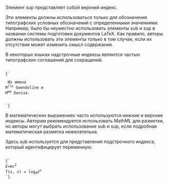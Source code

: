 <p>
	Элемент <LE>sup</LE> представляет собой верхний индекс.
</p>

<p>
	Эти элементы должны использоваться только для обозначения типографских условных обозначений с определенными значениями. Например, было бы неуместно использовать элементы <LE>sub</LE> и <LE>sup</LE> в названии системы подготовки документов LaTeX. Как правило, авторы должны использовать эти элементы только в том случае, если их отсутствие может изменить смысл содержания.
</p>

<p>
	В некоторых языках надстрочные индексы являются частью типографских соглашений для сокращений.
</p>

<ExampleBox>

<Code>
{`
<p> Их имена
<span lang="fr"><abbr>M<sup>lle</sup></abbr> Gwendoline</span> и
<span lang="fr"><abbr>M<sup>me</sup></abbr> Denise</span>.</p>
`}
</Code>

</ExampleBox>

<p>
В математических выражениях часто используются нижние и верхние индексы. Авторам рекомендуется использовать MathML для разметки, но авторы могут выбрать использование <LE>sub</LE> и <LE>sup</LE>, если подробная математическая разметка нежелательна. 
</p>

<ExampleBox>

Здесь <LE>sub</LE> используется для представления подстрочного индекса, который идентифицирует переменную:

<Code>
{`
<var>E</var>=<var>m</var><var>c</var><sup>2</sup>
f(<var>x</var>, <var>n</var>) = log<sub>4</sub><var>x</var><sup><var>n</var></sup>
`}
</Code>

</ExampleBox>